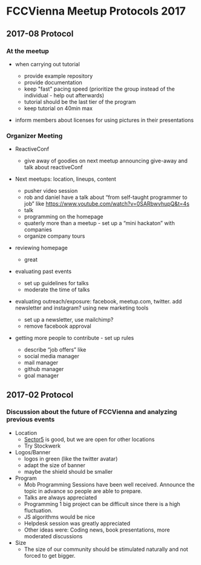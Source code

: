 # FCCVienna Meetup Protocols 2017

## 2017-08 Protocol

### At the meetup

- when carrying out tutorial
   - provide example repository
   - provide documentation
   - keep "fast" pacing speed (prioritize the group instead of the individual - help out afterwards)
   - tutorial should be the last tier of the program
   - keep tutorial on 40min max
   
- inform members about licenses for using pictures in their presentations


### Organizer Meeting

- ReactiveConf 
   - give away of goodies on next meetup
announcing give-away and talk about reactiveConf

- Next meetups: location, lineups, content
   - pusher video session
   - rob and daniel have a talk about “from self-taught programmer to job” like https://www.youtube.com/watch?v=0SARbwvhupQ&t=4s
   - talk
   - programming on the homepage
   - quaterly more than a meetup - set up a “mini hackaton” with companies
   - organize company tours 

- reviewing homepage
   - great

- evaluating past events
   - set up guidelines for talks
   - moderate the time of talks

- evaluating outreach/exposure: facebook, meetup.com, twitter. add newsletter and instagram? using new marketing tools
   - set up a newsletter, use mailchimp?
   - remove facebook approval

- getting more people to contribute - set up rules
   - describe “job offers” like
   -  social media manager
   -  mail manager
   -  github manager
   -  goal manager


## 2017-02 Protocol
### Discussion about the future of FCCVienna and analyzing previous events

* Location
   - [Sector5](http://www.sektor5.at/) is good, but we are open for other locations
   - Try Stockwerk
* Logos/Banner
   - logos in green (like the twitter avatar)
   - adapt the size of banner
   - maybe the shield should be smaller
* Program
   - Mob Programming Sessions have been well received. Announce the topic in advance so people are able to prepare.
   - Talks are always appreciated
   - Programming 1 big project can be difficult since there is a high fluctuation.
   - JS algorithms would be nice
   - Helpdesk session was greatly appreciated
   - Other ideas were: Coding news, book presentations, more moderated discussions
* Size
   - The size of our community should be stimulated naturally and not forced to get bigger.
